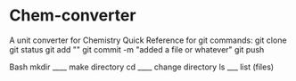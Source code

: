 # Chem-converter
A unit converter for Chemistry
Quick Reference for git commands:
git clone <paste with mouse>
git status
git add "<your file>"
git commit -m "added a file or whatever"
git push

Bash
mkdir ____ make directory
cd ____ change directory
ls ___ list (files)
